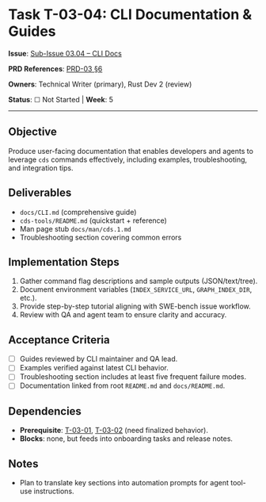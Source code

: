 # Task T-03-04: CLI Documentation & Guides

**Issue**: [Sub-Issue 03.04 – CLI Docs](../../issues/04-0.1.0-mvp/03-cli-tools/04-docs.md)

**PRD References**: [PRD-03 §6](../../prd/0.1.0-MVP-PRDs-v0/03-cds-tools-cli.md)

**Owners**: Technical Writer (primary), Rust Dev 2 (review)

**Status**: ☐ Not Started | **Week**: 5

---

## Objective

Produce user-facing documentation that enables developers and agents to leverage `cds` commands effectively, including examples, troubleshooting, and integration tips.

## Deliverables

- `docs/CLI.md` (comprehensive guide)
- `cds-tools/README.md` (quickstart + reference)
- Man page stub `docs/man/cds.1.md`
- Troubleshooting section covering common errors

## Implementation Steps

1. Gather command flag descriptions and sample outputs (JSON/text/tree).
2. Document environment variables (`INDEX_SERVICE_URL`, `GRAPH_INDEX_DIR`, etc.).
3. Provide step-by-step tutorial aligning with SWE-bench issue workflow.
4. Review with QA and agent team to ensure clarity and accuracy.

## Acceptance Criteria

- [ ] Guides reviewed by CLI maintainer and QA lead.
- [ ] Examples verified against latest CLI behavior.
- [ ] Troubleshooting section includes at least five frequent failure modes.
- [ ] Documentation linked from root `README.md` and `docs/README.md`.

## Dependencies

- **Prerequisite**: [T-03-01](T-03-01-core-commands.md), [T-03-02](T-03-02-output-format.md) (need finalized behavior).
- **Blocks**: none, but feeds into onboarding tasks and release notes.

## Notes

- Plan to translate key sections into automation prompts for agent tool-use instructions.
